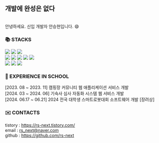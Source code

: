 
  <h2><b>개발에 완성은 없다</b></h2>
  <br>
  안녕하세요. 신입 개발자 안승현입니다. 😄


  <h3>📚 STACKS</h3>
  <div display=inline>
<img src="https://img.shields.io/badge/Backend-%23121011?style=for-the-badge">
  <img src="https://img.shields.io/badge/java-007396?style=for-the-badge&logo=java&logoColor=white"> <img src="https://img.shields.io/badge/spring-6DB33F?style=for-the-badge&logo=spring&logoColor=white"><br>
  <img src="https://img.shields.io/badge/Frontend-%23121011?style=for-the-badge"> 
  <img src="https://img.shields.io/badge/html5-66CC00?style=for-the-badge&logo=html5&logoColor=white"> <img src="https://img.shields.io/badge/javascript-F7DF1E?style=for-the-badge&logo=javascript&logoColor=black"> <img src="https://img.shields.io/badge/jsp-CC9900?style=for-the-badge&logo=jsp&logoColor=black"> <img src="https://img.shields.io/badge/css3-CCffff?style=for-the-badge&logo=css3&logoColor=black"><br>



<img src="https://img.shields.io/badge/database-%23121011?style=for-the-badge"> 
 <img src="https://img.shields.io/badge/oracle-F80000?style=for-the-badge&logo=oracle&logoColor=white"> 
  <img src="https://img.shields.io/badge/mysql-4479A1?style=for-the-badge&logo=mysql&logoColor=white">   
</div>

<h3>📖 EXPERIENCE IN SCHOOL</h3>
[2023. 08 ~ 2023. 11] 캠핑장 커뮤니티 웹 애플리케이션 서비스 개발 <br>
[2024. 03 ~ 2024. 06] 기숙사 심사 자동화 시스템 웹 서비스 개발 <br>
[2024. 06.17 ~ 06.21] 2024 전국 대학생 스마트로봇대회 소프트웨어 개발 [장려상]

<h3>✉️ CONTACTS </h3>

tistory : <a href="https://rs-next.tistory.com/">https://rs-next.tistory.com/</a><br>
email : rs_next@naver.com<br>
github : <a href="https://github.com/rs-next">https://github.com/rs-next</a><br>
